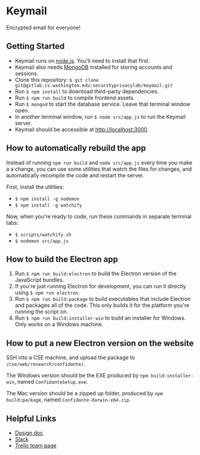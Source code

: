 # Keymail #
Encrypted email for everyone!

## Getting Started ##
- Keymail runs on [node.js](https://nodejs.org). You'll need to install that first.
- Keymail also needs [MongoDB](https://www.mongodb.org/) installed for storing accounts and sessions.
- Clone this repository: `$ git clone git@gitlab.cs.washington.edu:securityprivacylab/keymail.git`
- Run `$ npm install` to download third-party dependencies.
- Run `$ npm run build` to compile frontend assets.
- Run `$ mongod` to start the database service. Leave that terminal window open.
- In another terminal window, run `$ node src/app.js` to run the Keymail server.
- Keymail should be accessible at [http://localhost:3000](http://localhost:3000)

## How to automatically rebuild the app ##
Instead of running `npm run build` and `node src/app.js` every time you make a
a change, you can use some utilities that watch the files for changes, and
automatically recompile the code and restart the server.

First, install the utilities:
- `$ npm install -g nodemon`
- `$ npm install -g watchify`

Now, when you're ready to code, run these commands in separate terminal tabs:
- `$ scripts/watchify.sh`
- `$ nodemon src/app.js`

## How to build the Electron app ##
1. Run `$ npm run build:electron` to build the Electron version of the JavaScript bundles.
2. If you're just running Electron for development, you can run it directly using `$ npm run electron`.
3. Run `$ npm run build:package` to build executables that include Electron and packages all of the code. This only builds it for the platform you're running the script on.
4. Run `$ npm run build:installer-win` to build an installer for Windows. Only works on a Windows machine.

## How to put a new Electron version on the website ##
SSH into a CSE machine, and upload the package to `/cse/web/research/confidante/`.

The Windows version should be the EXE produced by `npm build:installer-win`, 
named `ConfidanteSetup.exe`.

The Mac version should be a zipped up folder, produced by `npm build:package`,
named `Confidante-darwin-x64.zip`.

## Helpful Links ##
- [Design doc](https://docs.google.com/document/d/1RI3u0mPXgB4KFMkguWHM1jwJWKDkNSyGjohBZ2ScaVU/edit)
- [Slack](https://keymail-uw.slack.com/)
- [Trello team page](https://trello.com/keybasemail)